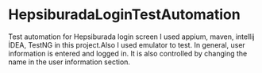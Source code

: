 # HepsiburadaLoginTestAutomation
Test automation for Hepsiburada login screen
I used appium, maven, intellij İDEA, TestNG in this project.Also I used emulator to test.
In general, user information is entered and logged in.
It is also controlled by changing the name in the user information section.
